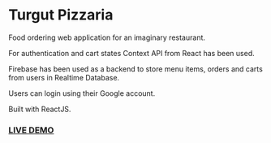 # Turgut Pizzaria

Food ordering web application for an imaginary restaurant.

For authentication and cart states Context API from React has been used.

Firebase has been used as a backend to store menu items, orders and carts from users in Realtime Database.

Users can login using their Google account.

Built with ReactJS.

### [LIVE DEMO](https://food-app-8e47b.web.app/)
